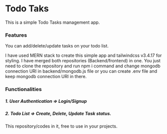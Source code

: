 
# Todo Taks

This is a simple Todo Tasks management app. 

### Features
You can add/delete/update tasks on your todo list.

I have used MERN stack to create this simple app and tailwindcss v3.4.17 for styling. I have merged both repositories (Backend/frontend) in one. You just need to clone the repository and run npm i command and change mongodb connection URI in backend/mongodb.js file or you can create .env file and keep mongodb connection URI in there.

### Functionalities

##### 1. User Authentication => Login/Signup
##### 2. Todo List => Create, Delete, Update Task status.


This repository/codes in it, free to use in your projects. 
